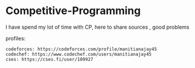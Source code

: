 # Competitive-Programming
I have spend my lot of time with CP, here to share sources , good problems

profiles:

    codeforces: https://codeforces.com/profile/manitianajay45 
    codechef: https://www.codechef.com/users/manitianajay45
    cses: https://cses.fi/user/109927
   
